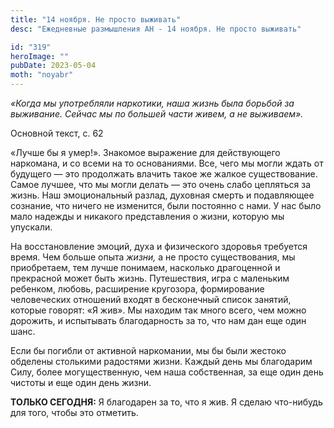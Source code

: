 ```yaml
---
title: "14 ноября. Не просто выживать"
desc: "Ежедневные размышления АН - 14 ноября. Не просто выживать"

id: "319"
heroImage: ""
pubDate: 2023-05-04
moth: "noyabr"
---
```


_«Когда мы употребляли наркотики, наша жизнь была борьбой за выживание. Сейчас
мы по большей части живем, а не выживаем»._

Основной текст, с. 62

«Лучше бы я умер!». Знакомое выражение для действующего наркомана, и со всеми
на то основаниями. Все, чего мы могли ждать от будущего — это продолжать
влачить такое же жалкое существование. Самое лучшее, что мы могли делать — это
очень слабо цепляться за жизнь. Наш эмоциональный разлад, духовная смерть и
подавляющее сознание, что ничего не изменится, были постоянно с нами. У нас
было мало надежды и никакого представления о жизни, которую мы упускали.

На восстановление эмоций, духа и физического здоровья требуется время. Чем
больше опыта _жизни,_ а не просто существования, мы приобретаем, тем лучше
понимаем, насколько драгоценной и прекрасной может быть жизнь. Путешествия,
игра с маленьким ребенком, любовь, расширение кругозора, формирование
человеческих отношений входят в бесконечный список занятий, которые говорят:
«Я жив». Мы находим так много всего, чем можно дорожить, и испытывать
благодарность за то, что нам дан еще один шанс.

Если бы погибли от активной наркомании, мы бы были жестоко обделены столькими
радостями жизни. Каждый день мы благодарим Силу, более могущественную, чем
наша собственная, за еще один день чистоты и еще один день жизни.

**ТОЛЬКО СЕГОДНЯ:** Я благодарен за то, что я жив. Я сделаю что-нибудь для
того, чтобы это отметить.
